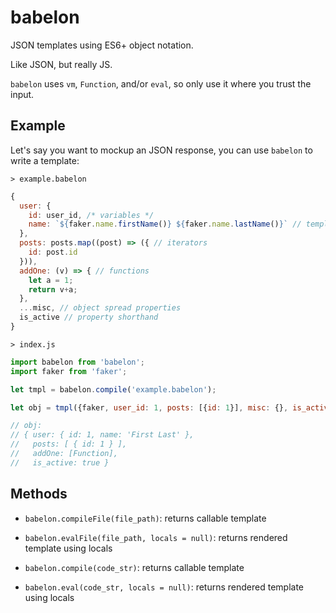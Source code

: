 # babelon

JSON templates using ES6+ object notation.

Like JSON, but really JS.

`babelon` uses `vm`, `Function`, and/or `eval`, so only use it where you trust the input.

## Example

Let's say you want to mockup an JSON response, you can use `babelon` to write a template:

`> example.babelon`

```js
{
  user: {
    id: user_id, /* variables */
    name: `${faker.name.firstName()} ${faker.name.lastName()}` // templates
  },
  posts: posts.map((post) => ({ // iterators
    id: post.id
  })),
  addOne: (v) => { // functions
    let a = 1;
    return v+a;
  },
  ...misc, // object spread properties
  is_active // property shorthand
}
```

`> index.js`
```js
import babelon from 'babelon';
import faker from 'faker';

let tmpl = babelon.compile('example.babelon');

let obj = tmpl({faker, user_id: 1, posts: [{id: 1}], misc: {}, is_active: true});

// obj:
// { user: { id: 1, name: 'First Last' },
//   posts: [ { id: 1 } ],
//   addOne: [Function],
//   is_active: true }
```

## Methods

* `babelon.compileFile(file_path)`: returns callable template
* `babelon.evalFile(file_path, locals = null)`: returns rendered template using locals

* `babelon.compile(code_str)`: returns callable template
* `babelon.eval(code_str, locals = null)`: returns rendered template using locals
